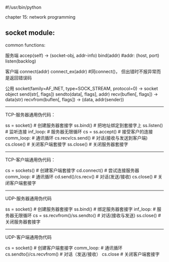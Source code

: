 #!/usr/bin/python

chapter 15:
		network programming


socket module:
---------------------------------------------------
common functions:

服务端
accep(self) -> (socket-obj, addr-info)
bind(addr)	#addr: (host, port)
listen(backlog)

客户端
connect(addr)
connect_ex(addr)	#同connect()， 但出错时不报异常而是返回错误码

公用
socket(family=AF_INET, type=SOCK_STREAM, protocol=0) -> socket object
send(str[, flags])
sendto(data[, flags], addr)
recv(buflen[, flags]) -> data(str)
recvfrom(buflen[, flags]) -> (data, addr(sender))

----------------------------------------------------
TCP-服务器通用伪代码：

ss = socket()	# 创建服务器套接字
ss.bind()		# 把地址绑定到套接字上
ss.listen()		# 监听连接
inf_loop:		# 服务器无限循环
	cs = ss.accept()	# 接受客户的连接
	comm_loop:			# 通讯循环
		cs.recv/cs.send()	# 对话(接收与发送到客户端)
	cs.close()			# 关闭客户端套接字
ss.close()		# 关闭服务器套接字

-----------------------------------------------------
TCP-客户端通用伪代码：

cs = sockets()	# 创建客户端套接字
cd.connect()	# 尝试连接服务器
comm_loop:		# 通讯循环
	cd.send()/cs.recv()	# 对话(发送/接收)
cs.close()		# 关闭客户端套接字

-----------------------------------------------------
UDP-服务器通用伪代码

ss = socket()	# 创建服务器套接字
ss.bind()		# 绑定服务器套接字
inf_loop:		# 服务器无限循环
	cs = ss.recvfrom()/ss.sendto()	# 对话(接收与发送)
ss.close()		# 关闭服务器套接字

-----------------------------------------------------
UDP-客户端通用伪代码

cs = socket()	# 创建客户端套接字
comm_loop:		# 通讯循环
	cs.sendto()/cs.recvfrom()	# 对话（发送/接收）
cs.close		# 关闭客户端套接字
